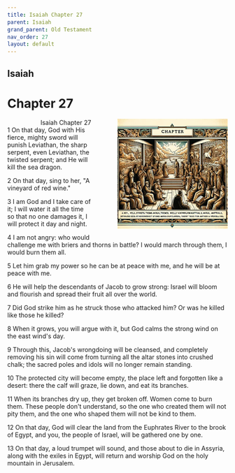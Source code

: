 ```yaml
---
title: Isaiah Chapter 27
parent: Isaiah
grand_parent: Old Testament
nav_order: 27
layout: default
---
```


## Isaiah

# Chapter 27

<div style="clear: both; text-align: right;">
    <div style="max-width: 50%; height: auto; float: right; margin: 0 0 10px 10px; padding-left: 10%;">
        <img src="/assets/Image/Isaiah/500/27.jpg" alt="Isaiah Chapter 27" class="chapter-image">
    </div>
    <figcaption style="font-size: 14px; text-align: right;">Isaiah Chapter 27</figcaption>
</div>
1 On that day, God with His fierce, mighty sword will punish Leviathan, the sharp serpent, even Leviathan, the twisted serpent; and He will kill the sea dragon.

2 On that day, sing to her, "A vineyard of red wine."

3 I am God and I take care of it; I will water it all the time so that no one damages it, I will protect it day and night.

4 I am not angry: who would challenge me with briers and thorns in battle? I would march through them, I would burn them all.

5 Let him grab my power so he can be at peace with me, and he will be at peace with me.

6 He will help the descendants of Jacob to grow strong: Israel will bloom and flourish and spread their fruit all over the world.

7 Did God strike him as he struck those who attacked him? Or was he killed like those he killed?

8 When it grows, you will argue with it, but God calms the strong wind on the east wind's day.

9 Through this, Jacob's wrongdoing will be cleansed, and completely removing his sin will come from turning all the altar stones into crushed chalk; the sacred poles and idols will no longer remain standing.

10 The protected city will become empty, the place left and forgotten like a desert: there the calf will graze, lie down, and eat its branches.

11 When its branches dry up, they get broken off. Women come to burn them. These people don't understand, so the one who created them will not pity them, and the one who shaped them will not be kind to them.

12 On that day, God will clear the land from the Euphrates River to the brook of Egypt, and you, the people of Israel, will be gathered one by one.

13 On that day, a loud trumpet will sound, and those about to die in Assyria, along with the exiles in Egypt, will return and worship God on the holy mountain in Jerusalem.



